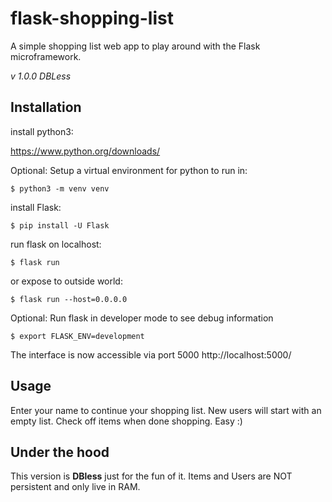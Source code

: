 # flask-shopping-list
A simple shopping list web app to play around with the Flask microframework.

*v 1.0.0 DBLess*

## Installation

install python3:

https://www.python.org/downloads/

Optional: Setup a virtual environment for python to run in:

`$ python3 -m venv venv`

install Flask:

`$ pip install -U Flask`

run flask on localhost:

`$ flask run`

or expose to outside world:

`$ flask run --host=0.0.0.0`

Optional: Run flask in developer mode to see debug information

`$ export FLASK_ENV=development`

The interface is now accessible via port 5000
http://localhost:5000/


## Usage

Enter your name to continue your shopping list. New users will start with an empty list.
Check off items when done shopping. Easy :)

## Under the hood

This version is **DBless** just for the fun of it. Items and Users are NOT persistent and only live in RAM.